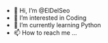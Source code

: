 - 👋 Hi, I’m @ElDelSeo
- 👀 I’m interested in Coding
- 🌱 I’m currently learning Python
- 📫 How to reach me ...

<!---
ElDelSeo/ElDelSeo is a ✨ special ✨ repository because its `README.md` (this file) appears on your GitHub profile.
You can click the Preview link to take a look at your changes.
--->
